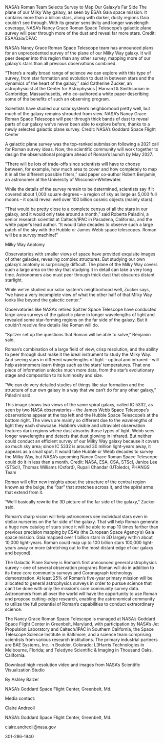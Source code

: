 NASA’s Roman Team Selects Survey to Map Our Galaxy’s Far Side 
 The plane of our Milky Way galaxy, as seen by ESA’s Gaia space mission. It contains more than a billion stars, along with darker, dusty regions Gaia couldn’t see through. With its greater sensitivity and longer wavelength coverage, NASA’s Nancy Grace Roman Space Telescope’s galactic plane survey will peer through more of the dust and reveal far more stars. Credit: ESA/Gaia/DPAC

NASA’s Nancy Grace Roman Space Telescope team has announced plans for an unprecedented survey of the plane of our Milky Way galaxy. It will peer deeper into this region than any other survey, mapping more of our galaxy’s stars than all previous observations combined.

“There’s a really broad range of science we can explore with this type of survey, from star formation and evolution to dust in between stars and the dynamics of the heart of the galaxy,” said Catherine Zucker, an astrophysicist at the Center for Astrophysics | Harvard & Smithsonian in Cambridge, Massachusetts, who co-authored a white paper describing some of the benefits of such an observing program.

Scientists have studied our solar system’s neighborhood pretty well, but much of the galaxy remains shrouded from view. NASA’s Nancy Grace Roman Space Telescope will peer through thick bands of dust to reveal parts of our galaxy we’ve never been able to explore before, thanks to a newly selected galactic plane survey. Credit: NASA’s Goddard Space Flight Center

A galactic plane survey was the top-ranked submission following a 2021 call for Roman survey ideas. Now, the scientific community will work together to design the observational program ahead of Roman’s launch by May 2027.

“There will be lots of trade-offs since scientists will have to choose between, for example, how much area to cover and how completely to map it in all the different possible filters,” said paper co-author Robert Benjamin, an astronomer at the University of Wisconsin-Whitewater.

While the details of the survey remain to be determined, scientists say if it covered about 1,000 square degrees – a region of sky as large as 5,000 full moons – it could reveal well over 100 billion cosmic objects (mainly stars).

“That would be pretty close to a complete census of all the stars in our galaxy, and it would only take around a month,” said Roberta Paladini, a senior research scientist at Caltech/IPAC in Pasadena, California, and the white paper’s lead author. “It would take decades to observe such a large patch of the sky with the Hubble or James Webb space telescopes. Roman will be a survey machine!”

Milky Way Anatomy

Observatories with smaller views of space have provided exquisite images of other galaxies, revealing complex structures. But studying our own galaxy’s anatomy is surprisingly difficult. The plane of the Milky Way covers such a large area on the sky that studying it in detail can take a very long time. Astronomers also must peer through thick dust that obscures distant starlight.

While we’ve studied our solar system’s neighborhood well, Zucker says, “we have a very incomplete view of what the other half of that Milky Way looks like beyond the galactic center.”

Observatories like NASA’s retired Spitzer Space Telescope have conducted large-area surveys of the galactic plane in longer wavelengths of light and revealed some star-forming regions on the far side of the galaxy. But it couldn’t resolve fine details like Roman will do.

“Spitzer set up the questions that Roman will be able to solve,” Benjamin said.

Roman’s combination of a large field of view, crisp resolution, and the ability to peer through dust make it the ideal instrument to study the Milky Way. And seeing stars in different wavelengths of light – optical and infrared – will help astronomers learn things such as the stars’ temperatures. That one piece of information unlocks much more data, from the star’s evolutionary stage and composition to its luminosity and size.

“We can do very detailed studies of things like star formation and the structure of our own galaxy in a way that we can’t do for any other galaxy,” Paladini said.

This image shows two views of the same spiral galaxy, called IC 5332, as seen by two NASA observatories – the James Webb Space Telescope’s observations appear at the top left and the Hubble Space Telescope’s at the bottom right. The views are mainly so different due to the wavelengths of light they each showcase. Hubble’s visible and ultraviolet observation features dark regions where dust absorbs those types of light. Webb sees longer wavelengths and detects that dust glowing in infrared. But neither could conduct an efficient survey of our Milky Way galaxy because it covers so much sky area; since IC 5332 is around 30 million light-years away, it appears as a small spot. It would take Hubble or Webb decades to survey the Milky Way, but NASA’s upcoming Nancy Grace Roman Space Telescope could do it in less than a month. Credit: NASA, ESA, CSA, STScI, Janice Lee (STScI), Thomas Williams (Oxford), Rupali Chandar (UToledo), PHANGS Team

Roman will offer new insights about the structure of the central region known as the bulge, the “bar” that stretches across it, and the spiral arms that extend from it.

“We’ll basically rewrite the 3D picture of the far side of the galaxy,” Zucker said.

Roman’s sharp vision will help astronomers see individual stars even in stellar nurseries on the far side of the galaxy. That will help Roman generate a huge new catalog of stars since it will be able to map 10 times farther than previous precision mapping by ESA’s (the European Space Agency’s) Gaia space mission. Gaia mapped over 1 billion stars in 3D largely within about 10,000 light-years. Roman could map up to 100 billion stars 100,000 light-years away or more (stretching out to the most distant edge of our galaxy and beyond).

The Galactic Plane Survey is Roman’s first announced general astrophysics survey – one of several observation programs Roman will do in addition to its three core community surveys and Coronagraph technology demonstration. At least 25% of Roman’s five-year primary mission will be allocated to general astrophysics surveys in order to pursue science that can’t be done with only the mission’s core community survey data. Astronomers from all over the world will have the opportunity to use Roman and propose cutting-edge research, enabling the astronomical community to utilize the full potential of Roman’s capabilities to conduct extraordinary science.

The Nancy Grace Roman Space Telescope is managed at NASA’s Goddard Space Flight Center in Greenbelt, Maryland, with participation by NASA’s Jet Propulsion Laboratory and Caltech/IPAC in Southern California, the Space Telescope Science Institute in Baltimore, and a science team comprising scientists from various research institutions. The primary industrial partners are BAE Systems, Inc. in Boulder, Colorado; L3Harris Technologies in Melbourne, Florida; and Teledyne Scientific & Imaging in Thousand Oaks, California.

Download high-resolution video and images from NASA’s Scientific Visualization Studio

By Ashley Balzer

NASA’s Goddard Space Flight Center, Greenbelt, Md.

Media contact:

Claire Andreoli

NASA’s Goddard Space Flight Center, Greenbelt, Md.

claire.andreoli@nasa.gov

301-286-1940